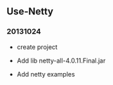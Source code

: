 Use-Netty
----------

### 20131024 ###
+ create project
+ Add lib netty-all-4.0.11.Final.jar

+ Add netty examples